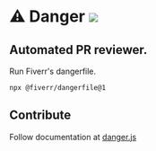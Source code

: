 # ⚠️ Danger [![](https://circleci.com/gh/fiverr/dangerfile.js.svg?style=svg)](https://circleci.com/gh/fiverr/dangerfile.js)
## Automated PR reviewer.

Run Fiverr's dangerfile.

```
npx @fiverr/dangerfile@1
```

## Contribute
Follow documentation at [danger.js](https://danger.systems/js/)
